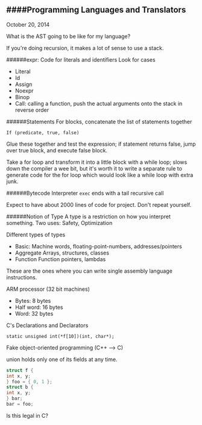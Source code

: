 ####Programming Languages and Translators
---

October 20, 2014

What is the AST going to be like for my language?

If you're doing recursion, it makes a lot of sense to use a stack. 

######expr: Code for literals and identifiers
Look for cases 

- Literal
- Id
- Assign
- Noexpr
- Binop
- Call: calling a function, push the actual arguments onto the stack in reverse order

######Statements
For blocks, concatenate the list of statements together

```
If (predicate, true, false)
```

Glue these together and test the expression; if statement returns false, jump over true block, and execute false block.

Take a for loop and transform it into a little block with a while loop; slows down the compiler a wee bit, but it's worth it to write a separate rule to generate code for the for loop which would look like a while loop with extra junk.

######Bytecode Interpreter
`exec` ends with a tail recursive call

Expect to have about 2000 lines of code for project. Don't repeat yourself.

######Notion of Type
A type is a restriction on how you interpret something. 
Two uses: Safety, Optimization

Different types of types

- Basic: Machine words, floating-point-numbers, addresses/pointers
- Aggregate Arrays, structures, classes
- Function Function pointers, lambdas

These are the ones where you can write single assembly language instructions.

ARM processor (32 bit machines)

- Bytes: 8 bytes
- Half word: 16 bytes
- Word: 32 bytes

C's Declarations and Declarators

`static unsigned int(*f[10])(int, char*);`

Fake object-oriented programming (C++ --> C)

union holds only one of its fields at any time. 

```c
struct f {
int x, y;
} foo = { 0, 1 };
struct b {
int x, y;
} bar;
bar = foo;```Is this legal in C? 
